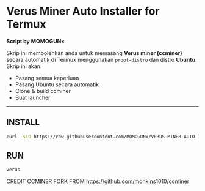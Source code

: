 # Verus Miner Auto Installer for Termux

**Script by MOMOGUNx**

Skrip ini membolehkan anda untuk memasang **Verus miner (ccminer)** secara automatik di Termux menggunakan `proot-distro` dan distro **Ubuntu**. Skrip ini akan:

- Pasang semua keperluan
- Pasang Ubuntu secara automatik
- Clone & build ccminer
- Buat launcher 

---

## INSTALL

```bash
curl -sLO https://raw.githubusercontent.com/MOMOGUNx/VERUS-MINER-AUTO-INSTALLER-TERMUX/main/install-termux.sh && bash install-termux.sh

```

## RUN

```Bash
verus

```

CREDIT CCMINER FORK FROM https://github.com/monkins1010/ccminer
